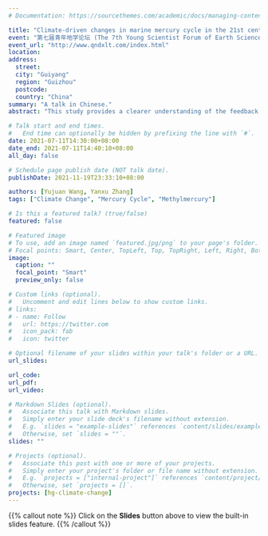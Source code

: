 ```yaml
---
# Documentation: https://sourcethemes.com/academic/docs/managing-content/

title: "Climate-driven changes in marine mercury cycle in the 21st century"
event: "第七届青年地学论坛 (The 7th Young Scientist Forum of Earth Science)"
event_url: "http://www.qndxlt.com/index.html"
location:
address:
  street:
  city: "Guiyang"
  region: "Guizhou"
  postcode:
  country: "China"
summary: "A talk in Chinese."
abstract: "This study provides a clearer understanding of the feedback mechanisms affecting the future marine mercury cycle through a sensitivity experimental design. This could be of great importance for understanding the impact of climate change on the evolution of marine mercury biogeochemical cycle, and has implications for further insight into the future distribution of environmental mercury pollution under global warming conditions, the mercury exposure level of the population and its possible health risks."

# Talk start and end times.
#   End time can optionally be hidden by prefixing the line with `#`.
date: 2021-07-11T14:30:00+08:00
date_end: 2021-07-11T14:40:10+08:00
all_day: false

# Schedule page publish date (NOT talk date).
publishDate: 2021-11-19T23:33:10+08:00

authors: [Yujuan Wang, Yanxu Zhang]
tags: ["Climate Change", "Mercury Cycle", "Methylmercury"]

# Is this a featured talk? (true/false)
featured: false

# Featured image
# To use, add an image named `featured.jpg/png` to your page's folder. 
# Focal points: Smart, Center, TopLeft, Top, TopRight, Left, Right, BottomLeft, Bottom, BottomRight.
image:
  caption: ""
  focal_point: "Smart"
  preview_only: false

# Custom links (optional).
#   Uncomment and edit lines below to show custom links.
# links:
# - name: Follow
#   url: https://twitter.com
#   icon_pack: fab
#   icon: twitter

# Optional filename of your slides within your talk's folder or a URL.
url_slides:

url_code:
url_pdf:
url_video:

# Markdown Slides (optional).
#   Associate this talk with Markdown slides.
#   Simply enter your slide deck's filename without extension.
#   E.g. `slides = "example-slides"` references `content/slides/example-slides.md`.
#   Otherwise, set `slides = ""`.
slides: ""

# Projects (optional).
#   Associate this post with one or more of your projects.
#   Simply enter your project's folder or file name without extension.
#   E.g. `projects = ["internal-project"]` references `content/project/deep-learning/index.md`.
#   Otherwise, set `projects = []`.
projects: [hg-climate-change]
---
```

{{% callout note %}}
Click on the **Slides** button above to view the built-in slides feature.
{{% /callout %}}